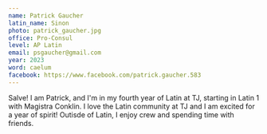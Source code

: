 ```yaml
---
name: Patrick Gaucher
latin_name: Sinon
photo: patrick_gaucher.jpg
office: Pro-Consul
level: AP Latin
email: psgaucher@gmail.com
year: 2023
word: caelum
facebook: https://www.facebook.com/patrick.gaucher.583
---
```


Salve! I am Patrick, and I'm in my fourth year of Latin at TJ, starting in Latin 1 with Magistra Conklin. I love the Latin community at TJ and I am excited for a year of spirit! Outisde of Latin, I enjoy crew and spending time with friends.
